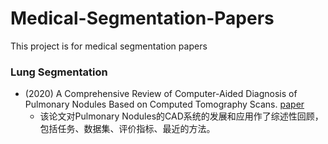 # Medical-Segmentation-Papers
This project is for medical segmentation papers

### Lung Segmentation
* (2020) A Comprehensive Review of Computer-Aided Diagnosis of Pulmonary Nodules Based on Computed Tomography Scans. [paper](https://ieeexplore.ieee.org/stamp/stamp.jsp?tp=&arnumber=9173767)
  - 该论文对Pulmonary Nodules的CAD系统的发展和应用作了综述性回顾，包括任务、数据集、评价指标、最近的方法。
